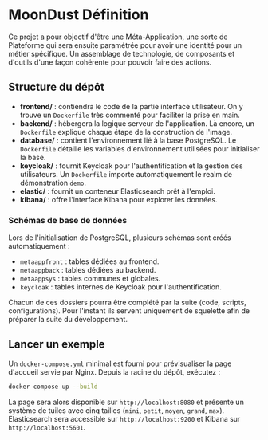 # MoonDust Définition

Ce projet a pour objectif d'être une Méta-Application, une sorte de Plateforme qui sera ensuite paramétrée pour avoir une identité pour un métier spécifique.
Un assemblage de technologie, de composants et d'outils d'une façon cohérente pour pouvoir faire des actions.

## Structure du dépôt

- **frontend/** : contiendra le code de la partie interface utilisateur. On y trouve un `Dockerfile` très commenté pour faciliter la prise en main.
- **backend/** : hébergera la logique serveur de l'application. Là encore, un `Dockerfile` explique chaque étape de la construction de l'image.
- **database/** : contient l'environnement lié à la base PostgreSQL. Le `Dockerfile` détaille les variables d'environnement utilisées pour initialiser la base.
- **keycloak/** : fournit Keycloak pour l'authentification et la gestion des utilisateurs. Un `Dockerfile` importe automatiquement le realm de démonstration `demo`.
- **elastic/** : fournit un conteneur Elasticsearch prêt à l'emploi.
- **kibana/** : offre l'interface Kibana pour explorer les données.

### Schémas de base de données

Lors de l'initialisation de PostgreSQL, plusieurs schémas sont créés automatiquement :

- `metaappfront` : tables dédiées au frontend.
- `metaappback` : tables dédiées au backend.
- `metaappsys` : tables communes et globales.
- `keycloak` : tables internes de Keycloak pour l'authentification.

Chacun de ces dossiers pourra être complété par la suite (code, scripts, configurations). Pour l'instant ils servent uniquement de squelette afin de préparer la suite du développement.

## Lancer un exemple

Un `docker-compose.yml` minimal est fourni pour prévisualiser la page d'accueil servie par Nginx.
Depuis la racine du dépôt, exécutez :

```bash
docker compose up --build
```

La page sera alors disponible sur `http://localhost:8080` et présente un système de tuiles avec cinq tailles (`mini`, `petit`, `moyen`, `grand`, `max`).
Elasticsearch sera accessible sur `http://localhost:9200` et Kibana sur `http://localhost:5601`.
